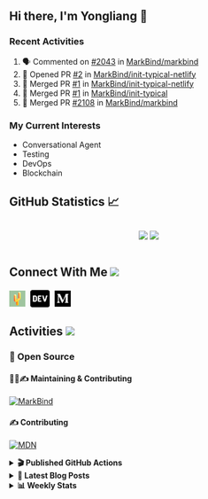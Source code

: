 ## Hi there, I'm Yongliang 👋

### Recent Activities

<!--START_SECTION:activity-->
1. 🗣 Commented on [#2043](https://github.com/MarkBind/markbind/issues/2043) in [MarkBind/markbind](https://github.com/MarkBind/markbind)
2. 💪 Opened PR [#2](https://github.com/MarkBind/init-typical-netlify/pull/2) in [MarkBind/init-typical-netlify](https://github.com/MarkBind/init-typical-netlify)
3. 🎉 Merged PR [#1](https://github.com/MarkBind/init-typical-netlify/pull/1) in [MarkBind/init-typical-netlify](https://github.com/MarkBind/init-typical-netlify)
4. 🎉 Merged PR [#1](https://github.com/MarkBind/init-typical/pull/1) in [MarkBind/init-typical](https://github.com/MarkBind/init-typical)
5. 🎉 Merged PR [#2108](https://github.com/MarkBind/markbind/pull/2108) in [MarkBind/markbind](https://github.com/MarkBind/markbind)
<!--END_SECTION:activity-->

### My Current Interests

- Conversational Agent
- Testing
- DevOps
- Blockchain

## GitHub Statistics :chart_with_upwards_trend:
<div align="center">
<div style="display: flex; align-items: center; justify-content: center;">

[![](https://github-readme-stats-tlylt.vercel.app/api?username=tlylt&show_icons=true&theme=tokyonight&hide_border=true&locale=en)](https://github.com/tlylt)
[![](https://github-readme-streak-stats.herokuapp.com/?user=tlylt&theme=tokyonight&hide_border=true)](https://github.com/tlylt)
</div>
</div>

## Connect With Me <img src="https://media.giphy.com/media/2wh5K5yE3ulp3xgYcG/giphy-downsized.gif" width="30">

<a href="https://www.yongliangliu.com/" target="_blank"><img align="center" src="static/site-icon.png" alt="yongliangliu.com" height="29" width="29" /></a>
<a href="https://dev.to/tlylt" target="_blank"><img align="center" src="static/dev-badge.svg" alt="dev.to/tlylt" height="35" width="35" style="padding: 0 2px 0 5px;"/></a>
<a href="https://tlylt.medium.com" target="_blank"><img align="center" src="static/medium.png" alt="tlylt.medium.com" height="35" width="35" /></a>

## Activities <img src="https://media.giphy.com/media/WUlplcMpOCEmTGBtBW/giphy.gif" width="30">

### 🔭 Open Source

#### 👷‍♂️✍️ Maintaining & Contributing
[![MarkBind](https://github-readme-stats-tlylt.vercel.app/api/pin/?username=markbind&repo=markbind)](https://github.com/MarkBind/markbind)

#### ✍️ Contributing
[![MDN](https://github-readme-stats-tlylt.vercel.app/api/pin/?username=mdn&repo=content)](https://github.com/mdn/content)

<details>
<summary> <b>🎬 Published GitHub Actions </b> </summary>

[![install-graphviz](https://github-readme-stats-tlylt.vercel.app/api/pin/?username=tlylt&repo=install-graphviz)](https://github.com/tlylt/install-graphviz)

[![reposense-action](https://github-readme-stats-tlylt.vercel.app/api/pin/?username=tlylt&repo=reposense-action)](https://github.com/tlylt/reposense-action)

[![markbin-action](https://github-readme-stats-tlylt.vercel.app/api/pin/?username=markbind&repo=markbind-action)](https://github.com/MarkBind/markbind-action)

</details>

<details>
<summary> <b>📕 Latest Blog Posts</b> </summary>

<!-- BLOG-POST-LIST:START -->
- [Creating a regex-based Markdown parser in TypeScript](https://www.yongliangliu.com/blog/rmark/)
- [Create VSCode Snippets for Markdown Blog Workflows](https://www.yongliangliu.com/blog/vscode-snippets/)
- [My Journey into Open Source](https://www.yongliangliu.com/blog/my-journey-into-open-source/)
- [Resources for Orbital CP2106 Independent Software Development Project](https://www.yongliangliu.com/blog/orbital-prep/)
- [A Brief Description of Ransomware Attacks](https://www.yongliangliu.com/blog/ransomware-essay/)
<!-- BLOG-POST-LIST:END -->

</details>

<details>
<summary> <b>📊 Weekly Stats</b> </summary>

<!--START_SECTION:waka-->
![Code Time](http://img.shields.io/badge/Code%20Time-736%20hrs%2031%20mins-blue)

**🐱 My GitHub Data** 

> 🏆 284 Contributions in the Year 2023
 > 
> 📦 336.9 kB Used in GitHub's Storage 
 > 
> 🚫 Not Opted to Hire
 > 
> 📜 149 Public Repositories 
 > 
> 🔑 26 Private Repositories  
 > 
**I'm an Early 🐤** 

```text
🌞 Morning    307 commits    ███████░░░░░░░░░░░░░░░░░░   28.96% 
🌆 Daytime    265 commits    ██████░░░░░░░░░░░░░░░░░░░   25.0% 
🌃 Evening    399 commits    █████████░░░░░░░░░░░░░░░░   37.64% 
🌙 Night      89 commits     ██░░░░░░░░░░░░░░░░░░░░░░░   8.4%

```
📅 **I'm Most Productive on Friday** 

```text
Monday       151 commits    ███░░░░░░░░░░░░░░░░░░░░░░   14.25% 
Tuesday      87 commits     ██░░░░░░░░░░░░░░░░░░░░░░░   8.21% 
Wednesday    147 commits    ███░░░░░░░░░░░░░░░░░░░░░░   13.87% 
Thursday     207 commits    █████░░░░░░░░░░░░░░░░░░░░   19.53% 
Friday       211 commits    █████░░░░░░░░░░░░░░░░░░░░   19.91% 
Saturday     126 commits    ███░░░░░░░░░░░░░░░░░░░░░░   11.89% 
Sunday       131 commits    ███░░░░░░░░░░░░░░░░░░░░░░   12.36%

```


📊 **This Week I Spent My Time On** 

```text
⌚︎ Time Zone: Asia/Singapore

💬 Programming Languages: 
Markdown                 8 hrs 17 mins       ██████████████████░░░░░░░   74.11% 
JavaScript               55 mins             ██░░░░░░░░░░░░░░░░░░░░░░░   8.25% 
CSS                      26 mins             █░░░░░░░░░░░░░░░░░░░░░░░░   3.98% 
JSON                     25 mins             █░░░░░░░░░░░░░░░░░░░░░░░░   3.78% 
HTML                     23 mins             ░░░░░░░░░░░░░░░░░░░░░░░░░   3.49%

```


 Last Updated on 25/01/2023 00:36:38 UTC
<!--END_SECTION:waka-->

</details>
